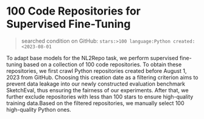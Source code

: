 # 100 Code Repositories for Supervised Fine-Tuning

> searched condition on GitHub: `stars:>100 language:Python created:<2023-08-01`

To adapt base models for the NL2Repo task, we perform supervised fine-tuning based on a collection of $100$ code repositories. To obtain these repositories, we first crawl Python repositories created before August 1, 2023 from GitHub. Choosing this creation date as a filtering criterion aims to prevent data leakage into our newly constructed evaluation benchmark SketchEval, thus ensuring the fairness of our experiments. After that, we further exclude repositories with less than $100$ stars to ensure high-quality training data.Based on the filtered repositories, we manually select $100$ high-quality Python ones.